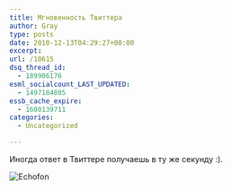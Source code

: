 ```yaml
---
title: Мгновенность Твиттера
author: Gray
type: posts
date: 2010-12-13T04:29:27+00:00
excerpt:
url: /10615
dsq_thread_id:
  - 189906176
esml_socialcount_LAST_UPDATED:
  - 1497184805
essb_cache_expire:
  - 1600139711
categories:
  - Uncategorized

---
```








Иногда ответ в Твиттере получаешь в ту же секунду :).

<img src="https://i1.wp.com/img.skitch.com/20101213-xr5c5igadr8mbxh1hrrbyjqf9f.jpg?w=740" alt="Echofon" data-recalc-dims="1" />
